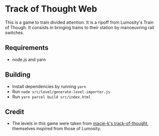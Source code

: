 # Track of Thought Web

This is a game to train divided attention. It is a ripoff from Lumosity's Train of Though. It consists in bringing trains to their station by manoeuvring rail switches.

## Requirements

- node.js and yarn

## Building

- Install dependencies by running `yarn`
- Run `node src/level/generate-level-importer.js`
- Run `yarn parcel build src/index.html`

## Credit

- The levels in this game were taken from [macie-k's track-of-thought](https://github.com/macie-k/track-of-thought), themselves inspired from those of Lumosity.
